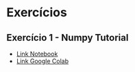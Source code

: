 # Exercícios

## Exercício 1 - Numpy Tutorial

* [Link Notebook](https://github.com/Miller202/DL-2022-1/blob/main/src/numpy_tutorial_questions.ipynb)
* [Link Google Colab](https://colab.research.google.com/drive/1aFxK8vfl0rgB5rm1dtp_sWEpYzOzLo1W?usp=sharing)

